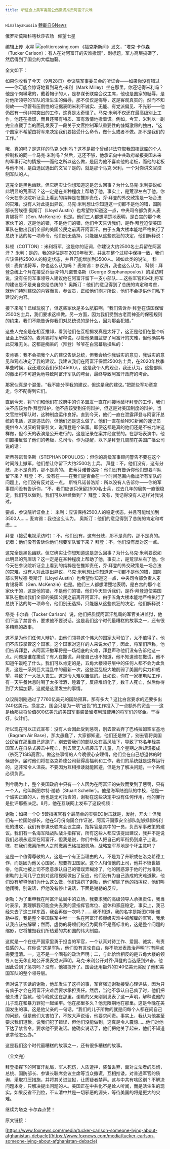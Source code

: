 ```yaml
---
title: 听证会上美军高层公然撒谎推责阿富汗灾难
---
```

`HimalayaRussia` [轉載自GNews](https://gnews.org/zh-hans/1563551/)

俄罗斯莫斯科喀秋莎农场   仰望七星

编辑上传  水星
![](https://assets.gnews.org/wp-content/uploads/2021/09/T-7.jpg)politicrossing.com
《福克斯新闻》发文，“塔克·卡尔森（Tucker Carlson）：有人在对阿富汗的灾难撒谎”，副标题，军方高层搞砸了，然后得到了国会的大幅加薪。

全文如下：

如果你收看了今天（9月28日）参议院军事委员会的听证会——如果你没有错过——你可能会惊讶地看到马克·米利（Mark Milley）坐在那里。你还记得米利吗？他是个肉墩墩的，戴着帽子的人，是参谋长联席会议主席，他也是国家的耻辱，是对他所领导的军队的活生生的侮辱，那不仅仅是侮辱，这是客观真实的。然而不知何故——尽管有压倒性的证据表明米利不诚实、无能、有党派偏见、不光彩——他仍然有一份非常突出的工作，这真是太奇怪了。马克·米利不仅还在最高级别上工作，他还在撒谎，而且还带有特质、富有激情地撒着谎。例如，今天，米利以一副完全直截了当的面孔发表了一段关于文官控制军队重要性的慷慨激昂的独白，“这个国家不希望由将军来决定我们要接受什么命令，做什么或者不做。那不是我们的工作。”

哦，真的吗？是这样的马克·米利吗？这不是那个曾经非法夺取我国核武库的个人控制权的同一个马克·米利吗？然后，这还不够，他承诺向中共政府举报美国未来的军事行动的情报——而他之所以这么做，是因为他不喜欢他的老板，而他的老板与他不同，是由选民选出的文官？是的，就是那个马克·米利，一个对你讲文官控制军队的人。

这完全是黑色幽默，但它确实让你想知道这是怎么回事？为什么马克·米利要说如此明显的荒唐话？这一定是在某种程度上帮助了他，事实上，是荒谬左右了他。你今天在参议院听证会上看到的纯粹是在推卸责任，乔·拜登的外交政策是一场合法的灾难，没有人对此提出异议，马克·米利想让你知道这一切都不是他的错，国防部长劳埃德·奥斯汀（Lloyd Austin）也希望你知道这一点，中央司令部负责人麦肯锡将军（Gen. McKenzie）也是。他们三人都想清楚地表明，是白宫的那个老家伙干的，这是他的错，不是他们的错，他们今天告诉我们，是乔·拜登迫使美国军队在撤出我们全部的美国公民之前离开阿富汗。由于五角大楼本能地严格执行了总统下达的每一项命令，他们别无选择，只能服从这些疯狂的决定，他们解释说：

科顿（COTTON）：米利将军，这是你的证词，你建议大约2500名士兵留在阿富汗？
米利：是的，我的评估是在2020年秋天，并且在整个过程中保持一致，我们应该保持2500人的稳定状态，并且可能增加到3500人。诸如此类的说法。
科顿：麦肯锡将军，你也这么认为吗？
麦肯锡：参议员，我也这么认为。
科顿：拜登总统上个月在接受乔治·斯特凡诺普洛斯（George Stephanopoulos）的采访时说，没有任何军事领导人建议他在阿富汗留下一支小部队……这些军官和米利将军的建议是不是亲自交给总统的？
奥斯汀：他们的意见得到了总统的肯定和考虑，就他们特别建议的内容而言，参议员，正如他们刚才所说，他们不会提供他们私下建议的内容。

接下来呢？已经玩脱了，但这些家伙是多么肮脏啊，“我们告诉乔·拜登在该国保留2500名士兵，我们要求这样做。另一方面，因为我们受到古老而神圣的保密规则的约束，我们不能告诉你我们对总统说的是什么，因为那会犯错。”

这些人完全是在相互推卸，看到他们在互相揭发真是太好了，这正是他们在整个听证会上所做的。麦肯锡将军解释说，尽管他亲自监督了阿富汗的灾难，但他确实与此灾难无关。这都是痴呆的（拜登）爷爷在白宫幕后操纵的：

麦肯锡：我不会把我个人的建议告诉总统，但我会给你我诚实的意见，我诚实的意见和观点决定了我的建议。我建议我们在阿富汗保留2500名士兵，在2020年秋季早些时候，我还建议我们保持4500人，这是我个人的观点，我还认为，这些部队的撤出将不可避免地导致阿富汗军队的垮台，最终导致阿富汗政府的垮台。

那家伙真是个混蛋，“我不能分享我的建议，但这是我的建议。”把那些军功章拿走，你不配得到它们。

直到今天，将军们和他们在政府中的许多盟友一直在间接地破坏拜登的工作，我们决不应该为乔·拜登辩护，他不应该受到任何辩护，但这是对美国制度的辩护，当文官控制军队时，这种制度运作良好。直到今天，他们一直在泄露拜登与阿富汗总统的电话，这是违法的，但他们还是这么做了。他们一直在给NBC新闻的速记员提供令人讨厌的背景引文，说拜登是个笨蛋。即便这都是真的他们还是不被允许这样做，但今天的表演是公开进行的，这是记录在案并经宣誓的。在那场表演中，他们直接反驳了他们的老板，总司令。作为提醒，以下是拜登几周前在美国广播公司说的话：

斯蒂芬诺普洛斯（STEPHANOPOULOS）：但你的高级军事顾问警告不要在这个时间线上撤军，他们想让你留下大约2500名士兵。
拜登：不，他们没有，这有分歧，那不是真的，那不是真的。
史蒂芬诺普洛斯：他们没有告诉你他们想要军队留下来？
拜登：不，没有在——在我们是否会在一个时间范围内撤出所有军队的问题上，他们没有反对这一点。
斯特凡诺普洛斯：所以没有人告诉你——你的军事顾问没有告诉你，“不，我们应该只保留2500名士兵，过去几年的局势一直很稳定，我们可以做到，我们可以继续做到”？
拜登：没有，我记得没有人这样对我说过。

要点，参议院听证会上：
米利：应该保持2500人的稳定状态，并且可能增加到3500人……
麦肯锡：我也这么认为。
奥斯汀：他们的意见得到了总统的肯定和考虑……

拜登（接受电视采访时）：不，他们没有，这有分歧，那不是真的，那不是真的。
记者：他们没有告诉你他们想要军队留下来？
拜登：不，他们没有反对这一点。

这完全是黑色幽默，但它确实让你想知道这是怎么回事？为什么马克·米利要说如此明显的荒唐话？这一定是在某种程度上帮助了他，事实上，是荒谬左右了他。你今天在参议院听证会上看到的纯粹是在推卸责任，乔·拜登的外交政策是一场合法的灾难，没有人对此提出异议，马克·米利想让你知道这一切都不是他的错，国防部长劳埃德·奥斯汀（Lloyd Austin）也希望你知道这一点，中央司令部负责人麦肯锡将军（Gen. McKenzie）也是。他们三人都想清楚地表明，是白宫的那个老家伙干的，这是他的错，不是他们的错，他们今天告诉我们，是乔·拜登迫使美国军队在撤出我们全部的美国公民之前离开阿富汗。由于五角大楼本能地严格执行了总统下达的每一项命令，他们别无选择，只能服从这些疯狂的决定，他们解释说：

塔克·卡尔森（Tucker Carlson）说，他们把质疑阿富汗乱局的军官关进监狱，他们下达了禁言令，要求他不要说话。这是我们这个时代最糟糕的故事之一，还有很多糟糕的故事。

这不是为他们任何人辩护，由他们领导这个伟大的国家太可怕了，太不值得了。他们不应该掌管这个国家。这个国家对这样的人来说太好了，因此，将军们声称，他们告诉拜登，从阿富汗撤军将是一场彻底的灾难，拜登声称他们没有告诉他这一点。问题是谁在撒谎？有人在撒谎，拜登自己也不知道，他不知道谁在撒谎，他不知道午饭吃了什么。我们可以肯定的是，五角大楼领导层中的任何人都不会为此负责，这是一系列巨大混乱中的最新一次，这些混乱极大地削弱了美国的实力和威望，导致了一大批人丧生。这是令人难以置信的。比如说，你在一家核电站工作，有一天午餐休息时喝了太多啤酒，睡着了，反应堆熔化了，数千人死亡，然后你得到了大幅加薪，这就是这里发生的事情。

众议院刚刚通过了7760亿美元的国防预算，那有多大？这比白宫要求的还要多出240亿美元。换言之，国会只是为一项“出色”的工作投入了一点额外的资金——这是给那些将价值800亿美元的美国军事装备留塔利班使用的将军们的奖金。干得好，伙计们。

所以现在可以正式宣布：没有人会因此受到惩罚，别去管丢弃了巴格拉姆空军基地（Bagram Air Base），那太愚蠢了，大家都知道，他们还是做了，别去管将美国公民留在那里自己逃跑了，别去管我们的部队处在高风险下，导致了13名年轻美国军人在自杀式袭击中死亡，别去管无人机袭击了儿童，几个星期之后却谎报成（杀死了ISIS高官）。做这些事情的人今晚很心安理得，他们会在自己想退休的时候退休，届时他们将在洛克希德公司获得高福利和工作，我们的系统就是这样运行的，这非常令人沮丧。不要因为互相推诿就能回避，但是为了解决问题，一个系统必须负责。

到今晚为止，整个美国政府中只有一个人因为在阿富汗的失败而受到了惩罚，只有一个人，他叫斯图尔特·谢勒（Stuart Scheller）。他是海军陆战队的中校，他是一个诚实正直的人，他也是无可指责的，谢勒在这些决定中没有任何作用，他的罪行是批评那些决定。8月，他在互联网上发布了这段视频：

谢勒：如果一个O-5营指挥官有个最简单的实弹EO射击就是，发射，开火！但我们有一位国防部长，他在5月份向国会作证说，阿富汗国家安全部队能够抵御塔利班的进攻，我们有参谋长联席会议主席，指挥官是其中的一员，负责军事政策的建议。我们有一名海军陆战队战斗指挥官，所有这些人都应该提出建议，我并不是说我们必须永远呆在阿富汗，但我是说，你们中有人把自己的军衔扔到桌子上说，嘿，在我们撤离所有人之前撤离巴格拉姆机场，战略空军基地是个坏主意吗？

这是一个值得尊敬的人，这是一个有正当理由的人，不是为了升职或在洛克希德工作，而是因为他关心国家，想要捍卫国家。这个人相信他的上司，他并不愤世嫉俗，他真地被上司不愿意承认自己的错误弄糊涂了，他的困惑源于他的行为准则。谢勒的上司几乎立刻对这段视频做出了反应，他们没有为自己造成的灾难道歉，他们没有解释他们为什么这么做，他们惩罚了谢勒，他们解除了他的指挥权，他们叫他闭嘴，别说话，但他没有停止说话，下面是谢勒的反应。

谢勒：为了重申我在阿富汗乱局中的立场，我要求我的高级领导人承担责任，我当时表示，我理解我可能会失去我的营指挥官席位、退休和家庭稳定，事实上，我已经失去了这三样东西，我会再做一次吗？……我不知道，我的名字是斯图尔特·谢勒中校，我是整个美国联军中唯一一名在阿富汗核爆级灾难中被解雇的军官，我承认我应该被解雇；然而，虚伪的将领们的行为同样不是高标准的，这是整个问题的缩影，它将摧毁我们所热爱的共和国的伟大制度。

这就是一个在庄严国家里勇于担当的军官，一个认真对待工作、爱国、诚实、有责任感的人。在你说“这是军队，他们没有言论自由，你不能发表政治声明”时有两点需要澄清。一，这不是一个固有的政治声明；二，与此恰恰相反的是五角大楼的领导人在无休止地公开发表党派声明。马克·米利公开对乔·拜登的当选感到兴奋。他因此受到了惩罚吗？没有，他被提升了。国会还用额外的240亿美元奖励了他和美国军队的整个领导层。

但对说了实话的谢勒，他却发生了这样的事，军官强迫谢勒接受心理评估，因为只有疯子才会在阿富汗灾难后要求承担责任。然后，当他不承认自己疯了时，他们把他关进了监狱，他今晚就坐在那里。谢勒的父亲刚刚发表了这一声明，解释说他的儿子现在和暴力罪犯一起坐牢。他在那里多久？他无限期地在那里。这是今晚在美国发生的事。这是他父亲的一句话，“我们的儿子所做的就是问每个人都在问自己的问题，但是他们太害怕了，不敢大声说话，他要求问责。事实上，我认为他甚至要求我们道歉，说我们犯了错误，但他们没能做到，这真是令人震惊……他们对他下达了禁言令，要求他不要说话。他确实说话了，他们把他关了起来，他们不知道该拿他怎么办。”

这是我们这个时代最糟糕的故事之一，还有很多糟糕的故事。

（全文完）

拜登指挥下的阿富汗乱局，军人死伤，人质遭押，装备丢弃，面对立法者的质询，总统、国防部长、参谋长联席会议主席等当众撒谎，互相推诿。对普通军官的质询，采取打压措施，并将其关进监狱，让质疑者禁声。这与中共有啥区别？不解决问题本身，只解决提出问题的人。美国正在中共化不是耸人听闻，而是活生生的现实。如果反省不到位，不认清中共是一切邪恶的源头，等待美国的将是更大的灾难。

继续为塔克·卡尔森点赞！

原文链接：

[https://www.foxnews.com/media/tucker-carlson-someone-lying-about-afghanistan-debacle](https://www.foxnews.com/media/tucker-carlson-someone-lying-about-afghanistan-debacle)
